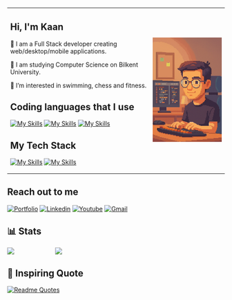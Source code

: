 
<table>
  <tr>
    <td>  
                     <p>
                      
## Hi, I'm Kaan  
</p>
           <p>💎  I am a Full Stack developer creating web/desktop/mobile applications.</p>
           <p>📖  I am studying Computer Science on Bilkent University.</p>
           <p>🏅  I’m interested in swimming, chess and fitness.</p>
           <p>
                      
## Coding languages that I use  
[![My Skills](https://skillicons.dev/icons?i=cpp,ts,js)](https://skillicons.dev)  [![My Skills](https://skillicons.dev/icons?i=html,css)](https://skillicons.dev) [![My Skills](https://skillicons.dev/icons?i=java&theme=light)](https://skillicons.dev)
</p>
           <p>
                      
## My Tech Stack 
[![My Skills](https://skillicons.dev/icons?i=git,github,mongo,nodejs)](https://skillicons.dev) [![My Skills](https://skillicons.dev/icons?i=vite,electron,express)](https://skillicons.dev)

</p>
    </td>
    <td>
      <img src="PixelMe.png" width="300" />
    </td>
  </tr>
</table>


## Reach out to me 
[![Portfolio](https://img.shields.io/badge/Portfolio-gray.svg)](https://kaanaydinli.com)
[![Linkedin](https://img.shields.io/badge/Linkedin-blue.svg)](https://www.linkedin.com/in/kaan-ayd%C4%B1nl%C4%B1-74b148334/)
[![Youtube](https://img.shields.io/badge/Youtube-red.svg)](https://www.youtube.com/@CodeWithKaan)
[![Gmail](https://img.shields.io/badge/Gmail-darkgreen.svg)](https://mail.google.com/mail/?view=cm&fs=1&to=necatikaanaydinli@gmail.com)   

## 📊 Stats
<div style="display:flex; ">
  <img  align="center" src="https://github-profile-trophy.vercel.app/?username=KaanAydinli&theme=darkhub&column=4&margin-w=1&title=Commits,Followers,Repositories,Stars" /> 
  &nbsp;&nbsp;&nbsp;&nbsp;&nbsp;&nbsp;&nbsp;&nbsp;&nbsp;&nbsp;&nbsp;&nbsp;&nbsp;&nbsp;&nbsp;&nbsp;&nbsp;&nbsp;&nbsp;&nbsp;&nbsp;&nbsp;&nbsp;&nbsp;
  <img align="center" src="https://github-readme-stats.vercel.app/api/top-langs/?username=KaanAydinli&layout=compact&theme=dark" style="width:350px;"/>
</div>


## 💬 Inspiring Quote

[![Readme Quotes](https://quotes-github-readme.vercel.app/api?type=horizontal&theme=dark&quote=Perfection%20is%20achieved%20not%20when%20there%20is%20nothing%20left%20to%20add,%20but%20when%20there%20is%20nothing%20left%20to%20take%20away.&author=Antoine%20de%20Saint-Exupéry)](https://github.com/piyushsuthar/github-readme-quotes)


